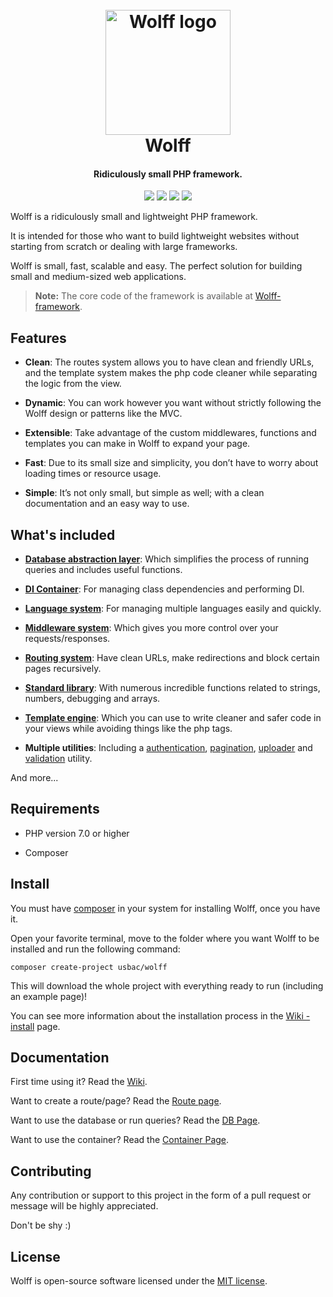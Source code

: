 <h1 align="center">
  <br>
  <img src="http://usbac.com.ve/wp-content/uploads/2019/05/wolff-logo-2.0.png" alt="Wolff logo" width="200">
  <br>
  Wolff
  <br>
</h1>

<h4 align="center">Ridiculously small PHP framework.</h4>

<p align="center">
<img src="https://img.shields.io/badge/stability-stable-green.svg"> 
<a href="https://packagist.org/packages/usbac/wolff"><img src="https://poser.pugx.org/usbac/wolff/d/total.svg"></a>
<img src="https://img.shields.io/badge/version-2.4-blue.svg"> 
<img src="https://img.shields.io/badge/license-MIT-orange.svg">
</p>

Wolff is a ridiculously small and lightweight PHP framework.

It is intended for those who want to build lightweight websites without starting from scratch or dealing with large frameworks.

Wolff is small, fast, scalable and easy. The perfect solution for building small and medium-sized web applications.


> **Note:** The core code of the framework is available at [Wolff-framework](https://github.com/usbac/wolff-framework).


## Features

* **Clean**: The routes system allows you to have clean and friendly URLs, and the template system makes the php code cleaner while separating the logic from the view.

* **Dynamic**: You can work however you want without strictly following the Wolff design or patterns like the MVC.

* **Extensible**: Take advantage of the custom middlewares, functions and templates you can make in Wolff to expand your page.

* **Fast**: Due to its small size and simplicity, you don’t have to worry about loading times or resource usage.

* **Simple**: It’s not only small, but simple as well; with a clean documentation and an easy way to use.


## What's included

* [**Database abstraction layer**](https://github.com/Usbac/wolff/wiki/Database): Which simplifies the process of running queries and includes useful functions.

* [**DI Container**](https://github.com/Usbac/wolff/wiki/Container): For managing class dependencies and performing DI.

* [**Language system**](https://github.com/Usbac/wolff/wiki/Language): For managing multiple languages easily and quickly.

* [**Middleware system**](https://github.com/Usbac/wolff/wiki/Middleware): Which gives you more control over your requests/responses.

* [**Routing system**](https://github.com/Usbac/wolff/wiki/Routes): Have clean URLs, make redirections and block certain pages recursively.

* [**Standard library**](https://github.com/Usbac/wolff/wiki/Standard-library): With numerous incredible functions related to strings, numbers, debugging and arrays.

* [**Template engine**](https://github.com/Usbac/wolff/wiki/Template): Which you can use to write cleaner and safer code in your views while avoiding things like the php tags.

* **Multiple utilities**: Including a [authentication](https://github.com/Usbac/wolff/wiki/Authentication), [pagination](https://github.com/Usbac/wolff/wiki/Pagination), [uploader](https://github.com/Usbac/wolff/wiki/Uploader) and [validation](https://github.com/Usbac/wolff/wiki/Validation) utility.

And more...


## Requirements

* PHP version 7.0 or higher

* Composer


## Install

You must have [composer](https://getcomposer.org/) in your system for installing Wolff, once you have it.

Open your favorite terminal, move to the folder where you want Wolff to be installed and run the following command:

```
composer create-project usbac/wolff
```

This will download the whole project with everything ready to run (including an example page)!

You can see more information about the installation process in the [Wiki - install](https://github.com/Usbac/Wolff/wiki/Installation) page.


## Documentation

First time using it? Read the [Wiki](https://github.com/Usbac/Wolff/wiki).

Want to create a route/page? Read the [Route page](https://github.com/Usbac/wolff/wiki/Routes).

Want to use the database or run queries? Read the [DB Page](https://github.com/Usbac/wolff/wiki/Database).

Want to use the container? Read the [Container Page](https://github.com/Usbac/wolff/wiki/Container).

## Contributing

Any contribution or support to this project in the form of a pull request or message will be highly appreciated.

Don't be shy :)


## License

Wolff is open-source software licensed under the [MIT license](https://github.com/Usbac/Wolff/blob/master/LICENSE).
